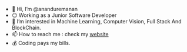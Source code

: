 <!-- ![Javascript wallpaper by wallpaper access](https://raw.githubusercontent.com/ananduremanan/Demo/demo_files/4635758.jpg) -->

- 👋 Hi, I’m @ananduremanan
- 😑 Working as a Junior Software Developer 
- 👀 I’m interested in Machine Learning, Computer Vision, Full Stack And BlockChain.
- 📫 How to reach me : check my [website](https://imanandhu.pages.dev/)
- 💰 Coding pays my bills.
<!-- - 👨‍💻 LeetCode : https://leetcode.com/Anandhu_Remanan/ -->

<!-- <a href="https://www.buymeacoffee.com/anandhuremanan" target="_blank"><img src="https://cdn.buymeacoffee.com/buttons/v2/default-yellow.png" alt="Buy Me A Coffee" style="height: 60px !important;width: 217px !important;" ></a> -->

<div style="display: flex;  justify-content: center">
<!--   <img src="https://github-readme-stats.vercel.app/api?username=ananduremanan&bg_color=0D1117&title_color=ffffff&text_color=ffffff" alt="GitHub Stats" /> -->
 <!-- <img src="https://github-readme-stats.vercel.app/api/top-langs/?username=ananduremanan&hide_progress=true&bg_color=24292f&title_color=ffffff&text_color=ffffff" alt="Top Languages" /> -->
</div>

<!---
ananduremanan/ananduremanan is a ✨ special ✨ repository because its `README.md` (this file) appears on your GitHub profile.
You can click the Preview link to take a look at your changes.
--->
